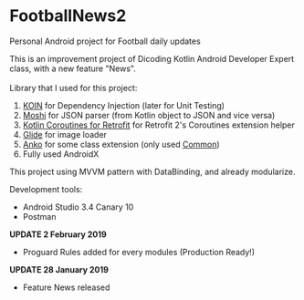 # FootballNews2
Personal Android project for Football daily updates

This is an improvement project of Dicoding Kotlin Android Developer Expert class, with a new feature "News". <br/><br/>
Library that I used for this project:
1. [KOIN](https://github.com/InsertKoinIO/koin) for Dependency Injection (later for Unit Testing)
2. [Moshi](https://github.com/square/moshi) for JSON parser (from Kotlin object to JSON and vice versa)
3. [Kotlin Coroutines for Retrofit](https://github.com/gildor/kotlin-coroutines-retrofit) for Retrofit 2's Coroutines extension helper
4. [Glide](https://github.com/bumptech/glide) for image loader
5. [Anko](https://github.com/Kotlin/anko) for some class extension (only used [Common](https://github.com/Kotlin/anko#anko-commons))
6. Fully used AndroidX

This project using MVVM pattern with DataBinding, and already modularize.

Development tools:
- Android Studio 3.4 Canary 10 <br/>
- Postman

<b>UPDATE 2 February 2019</b>
- Proguard Rules added for every modules (Production Ready!)

<b>UPDATE 28 January 2019</b>
- Feature News released
